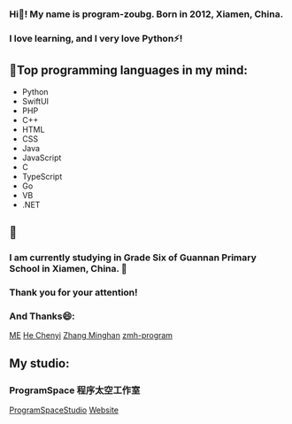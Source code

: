 ### Hi👋! My name is program-zoubg. Born in 2012, Xiamen, China.
### I love learning, and I very love Python⚡!
## 🤔Top programming languages in my mind:
- Python
- SwiftUI
- PHP
- C++
- HTML
- CSS
- Java
- JavaScript
- C
- TypeScript
- Go
- VB
- .NET

## 💬
### I am currently studying in Grade Six of Guannan Primary School in Xiamen, China. 🌱
### Thank you for your attention!
### And Thanks😄:
[ME]("https://program-zoubg.github.io")
[He Chenyi]("https://github.com/PaJinSenhcy")
[Zhang Minghan]("https://github.com/zmh-program")
[zmh-program]("https://zmh-program.site")
## My studio:
### ProgramSpace 程序太空工作室
[ProgramSpaceStudio]("https://github.com/programspacestudio")
[Website]("https://programspacestudio.github.io")

<!--
**program-zoubg/program-zoubg** is a ✨ _special_ ✨ repository because its `README.md` (this file) appears on your GitHub profile.

Here are some ideas to get you started:

- 🔭 I’m currently working on ...
- 🌱 I’m currently learning ...
- 👯 I’m looking to collaborate on ...
- 🤔 I’m looking for help with ...
- 💬 Ask me about ...
- 📫 How to reach me: ...
- 😄 Pronouns: ...
- ⚡ Fun fact: ...
-->
